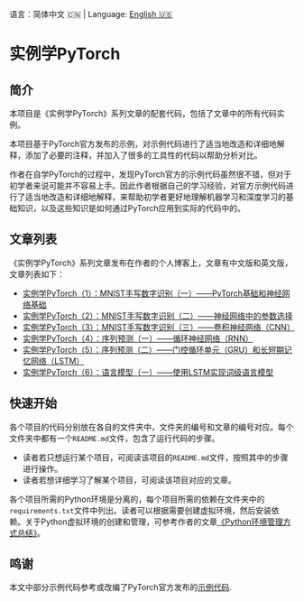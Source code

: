 语言：简体中文 🇨🇳 | Language: [English 🇺🇸](README.en.md)

# 实例学PyTorch

## 简介

本项目是《实例学PyTorch》系列文章的配套代码，包括了文章中的所有代码实例。

本项目基于PyTorch官方发布的示例，对示例代码进行了适当地改造和详细地解释，添加了必要的注释，并加入了很多的工具性的代码以帮助分析对比。

作者在自学PyTorch的过程中，发现PyTorch官方的示例代码虽然很不错，但对于初学者来说可能并不容易上手。因此作者根据自己的学习经验，对官方示例代码进行了适当地改造和详细地解释，来帮助初学者更好地理解机器学习和深度学习的基础知识，以及这些知识是如何通过PyTorch应用到实际的代码中的。

## 文章列表

《实例学PyTorch》系列文章发布在作者的个人博客上，文章有中文版和英文版，文章列表如下：

- [实例学PyTorch（1）：MNIST手写数字识别（一）——PyTorch基础和神经网络基础](https://jinli.io/p/%E5%AE%9E%E4%BE%8B%E5%AD%A6pytorch1mnist%E6%89%8B%E5%86%99%E6%95%B0%E5%AD%97%E8%AF%86%E5%88%AB%E4%B8%80pytorch%E5%9F%BA%E7%A1%80%E5%92%8C%E7%A5%9E%E7%BB%8F%E7%BD%91%E7%BB%9C%E5%9F%BA%E7%A1%80/)
- [实例学PyTorch（2）：MNIST手写数字识别（二）——神经网络中的参数选择](https://jinli.io/p/%E5%AE%9E%E4%BE%8B%E5%AD%A6pytorch2mnist%E6%89%8B%E5%86%99%E6%95%B0%E5%AD%97%E8%AF%86%E5%88%AB%E4%BA%8C%E7%A5%9E%E7%BB%8F%E7%BD%91%E7%BB%9C%E4%B8%AD%E7%9A%84%E5%8F%82%E6%95%B0%E9%80%89%E6%8B%A9/)
- [实例学PyTorch（3）：MNIST手写数字识别（三）——卷积神经网络（CNN）](https://jinli.io/p/%E5%AE%9E%E4%BE%8B%E5%AD%A6pytorch3mnist%E6%89%8B%E5%86%99%E6%95%B0%E5%AD%97%E8%AF%86%E5%88%AB%E4%B8%89%E5%8D%B7%E7%A7%AF%E7%A5%9E%E7%BB%8F%E7%BD%91%E7%BB%9Ccnn/)
- [实例学PyTorch（4）：序列预测（一）——循环神经网络（RNN）](https://jinli.io/p/%E5%AE%9E%E4%BE%8B%E5%AD%A6pytorch4%E5%BA%8F%E5%88%97%E9%A2%84%E6%B5%8B%E4%B8%80%E5%BE%AA%E7%8E%AF%E7%A5%9E%E7%BB%8F%E7%BD%91%E7%BB%9Crnn/)
- [实例学PyTorch（5）：序列预测（二）——门控循环单元（GRU）和长短期记忆网络（LSTM）](https://jinli.io/p/%E5%AE%9E%E4%BE%8B%E5%AD%A6pytorch5%E5%BA%8F%E5%88%97%E9%A2%84%E6%B5%8B%E4%BA%8C%E9%97%A8%E6%8E%A7%E5%BE%AA%E7%8E%AF%E5%8D%95%E5%85%83gru%E5%92%8C%E9%95%BF%E7%9F%AD%E6%9C%9F%E8%AE%B0%E5%BF%86%E7%BD%91%E7%BB%9Clstm/)
- [实例学PyTorch（6）：语言模型（一）——使用LSTM实现词级语言模型](https://jinli.io/p/%E5%AE%9E%E4%BE%8B%E5%AD%A6pytorch6%E8%AF%AD%E8%A8%80%E6%A8%A1%E5%9E%8B%E4%B8%80%E4%BD%BF%E7%94%A8lstm%E5%AE%9E%E7%8E%B0%E8%AF%8D%E7%BA%A7%E8%AF%AD%E8%A8%80%E6%A8%A1%E5%9E%8B/)


## 快速开始

各个项目的代码分别放在各自的文件夹中，文件夹的编号和文章的编号对应。每个文件夹中都有一个`README.md`文件，包含了运行代码的步骤。

- 读者若只想运行某个项目，可阅读该项目的`README.md`文件，按照其中的步骤进行操作。
- 读者若想详细学习了解某个项目，可阅读该项目对应的文章。

各个项目所需的Python环境是分离的，每个项目所需的依赖在文件夹中的`requirements.txt`文件中列出。读者可以根据需要创建虚拟环境，然后安装依赖。关于Python虚拟环境的创建和管理，可参考作者的文章[《Python环境管理方式总结》](https://jinli.io/p/python%E7%8E%AF%E5%A2%83%E7%AE%A1%E7%90%86%E6%96%B9%E5%BC%8F%E6%80%BB%E7%BB%93/)。

## 鸣谢

本文中部分示例代码参考或改编了PyTorch官方发布的[示例代码](https://github.com/pytorch/examples).
